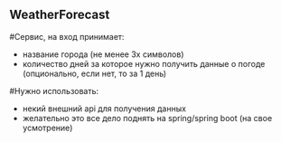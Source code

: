 ## WeatherForecast
#Сервис, на вход принимает:
- название города (не менее 3х символов)
- количество дней за которое нужно получить данные о погоде (опционально, если нет, то за 1 день)

#Нужно использовать:
- некий внешний api для получения данных
- желательно это все дело поднять на spring/spring boot (на свое усмотрение)